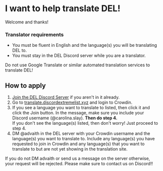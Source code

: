 # I want to help translate DEL!

Welcome and thanks!

### Translator requirements
- You must be fluent in English and the language(s) you will be translating DEL to.
- You must stay in the DEL Discord server while you are a translator.

Do not use Google Translate or similar automated translation services to translate DEL!

## How to apply

1. [Join the DEL Discord Server](https://discord.gg/WeCer3J) if you aren't in it already.
2. Go to [translate.discordextremelist.xyz](https://translate.discordextremelist.xyz) and login to Crowdin.
3. If you see a language you want to translate to listed, then click it and click the Join button. In the message, make sure you include your Discord username (@carolina.slay). **Then do step 4.**  
If you don't see the language(s) listed, then don't worry! Just proceed to step 4.
4. DM @advaith in the DEL server with your Crowdin username and the language(s) you want to translate to. Include any language(s) you have requested to join in Crowdin and any language(s) that you want to translate to but are not yet showing in the translation site.

If you do not DM advaith or send us a message on the server otherwise, your request will be rejected. Please make sure to contact us on Discord!!
